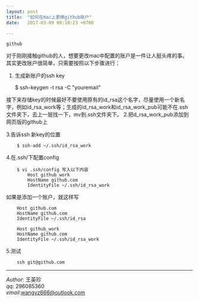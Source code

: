 ```yaml
---
layout: post  
title:  "如何在mac上更换github账户"  
date:   2017-03-09 00:18:23 +0700  

---
```


`github`


对于刚刚接触github的人，想要更改mac中配置的账户是一件让人挺头疼的事。  
其实更改账户很简单，只需要按照以下步骤进行：  
1. 生成新账户的ssh key 
   
	$ ssh-keygen -t rsa -C "youremail" 
	
接下来存储key的时候最好不要使用原有的id_rsa这个名字，尽量使用一个新名字，例如id_rsa_work等；生成的id_rsa_work和id_rsa_work_pub可能不在.ssh文件夹下，去上一层找一下，mv到.ssh文件夹下。
2.把d_rsa_work_pub添加到网页版的github上

3.告诉ssh 新key的位置
  
		$ ssh-add ~/.ssh/id_rsa_work

4.在.ssh/下配置config

		$ vi .ssh/config 写入以下内容
			Host github_work
  			HostName github.com
  			IdentityFile ~/.ssh/id_rsa_work
  
  
 如果是添加一个账户，就这样写
 
 		Host github.com
  		HostName github.com
  		IdentityFile ~/.ssh/id_rsa

		Host github_work
  		HostName github.com
  		IdentityFile ~/.ssh/id_rsa_work
  		
5.测试

		ssh git@github.com
		
-------------
*Author*: 王英珍   
*qq*: 296085360  
*email*:wangyz666@outlook.com  